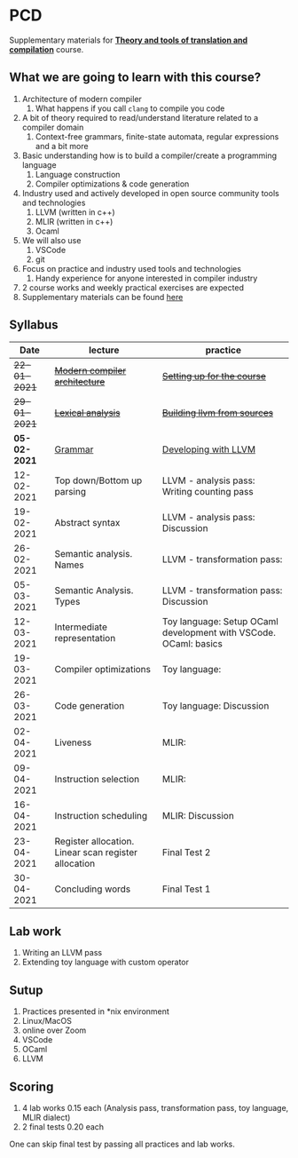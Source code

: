 # PCD

Supplementary materials for [**Theory and tools of translation and compilation**](https://www.hse.ru/edu/courses/339578065) course.

## What we are going to learn with this course?

1. Architecture of modern compiler
    1. What happens if you call `clang` to compile you code
1. A bit of theory required to read/understand literature related to a compiler domain
    1. Context-free grammars, finite-state automata, regular expressions and a bit more
1. Basic understanding how is to build a compiler/create a programming language
    1. Language construction
    1. Compiler optimizations & code generation
1. Industry used and actively developed in open source community tools and technologies
    1. LLVM (written in c++)
    1. MLIR (written in c++)
    1. Ocaml
1. We will also use
    1. VSCode
    1. git
1. Focus on practice and industry used tools and technologies
    1. Handy experience for anyone interested in compiler industry
1. 2 course works and weekly practical exercises are expected
1. Supplementary materials can be found [here](links.md)

## Syllabus

| Date         | lecture                                                                           | practice                                                     |
| ------------ | --------------------------------------------------------------------------------- | ------------------------------------------------------------ |
|~~22-01-2021~~|	[~~Modern compiler architecture~~](lectures/0-modern-compiler-architecture.md) | [~~Setting up for the course~~](practices/p0/assignment.md)  |
|~~29-01-2021~~|	[~~Lexical analysis~~](lectures/1-lexical-analysis.md)                         | [~~Building llvm from sources~~](practices/p1/assignment.md) |
|**05-02-2021**|	[Grammar](lectures/2-grammar.md)                                               | [Developing with LLVM](practices/p2/assignment.md) |
|12-02-2021|	Top down/Bottom up parsing                                                     | LLVM - analysis pass: Writing counting pass |
|19-02-2021|	Abstract syntax                                                                | LLVM - analysis pass: Discussion |
|26-02-2021|	Semantic analysis. Names                                                       | LLVM - transformation pass: |
|05-03-2021|	Semantic Analysis. Types                                                       | LLVM - transformation pass: Discussion|
|12-03-2021|	Intermediate representation                                                    | Toy language: Setup OCaml development with VSCode. OCaml: basics |
|19-03-2021|	Compiler optimizations                                                         | Toy language: |
|26-03-2021|	Code generation                                                                | Toy language: Discussion |
|02-04-2021|	Liveness                                                                       | MLIR: |
|09-04-2021|	Instruction selection                                                          | MLIR: |
|16-04-2021|	Instruction scheduling                                                         | MLIR: Discussion |
|23-04-2021|	Register allocation. Linear scan register allocation                           | Final Test 2|
|30-04-2021|	Concluding words                                                               | Final Test 1|

## Lab work

1. Writing an LLVM pass
1. Extending toy language with custom operator

## Sutup

1. Practices presented in \*nix environment
1. Linux/MacOS
1. online over Zoom
1. VSCode
1. OCaml
1. LLVM

## Scoring

1. 4 lab works 0.15 each (Analysis pass, transformation pass, toy language, MLIR dialect)
1. 2 final tests 0.20 each

One can skip final test by passing all practices and lab works.
